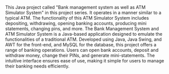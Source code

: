 This Java project called "Bank management system as well as ATM Simulator System" in this project series. It operates in a manner similar to a typical ATM. The functionality of this ATM Simulator System includes depositing, withdrawing, opening banking accounts, producing mini statements, changing pins, and more.
The Bank Management System and ATM Simulator System is a Java-based application designed to emulate the functionalities of a traditional ATM. Developed using Java, Java Swing, and AWT for the front-end, and MySQL for the database, this project offers a range of banking operations. Users can open bank accounts, deposit and withdraw money, change their PINs, and generate mini-statements. The intuitive interface ensures ease of use, making it simple for users to manage their banking needs efficiently.
